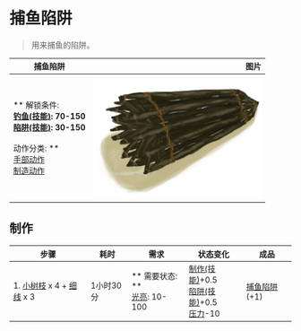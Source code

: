 # 捕鱼陷阱  
> 用来捕鱼的陷阱。  
  
  捕鱼陷阱  |   图片   
 ----  |  ----:   
 ** 解锁条件: **<br>[钓鱼(技能)](Skill_Fishing.md): 70-150<br>[陷阱(技能)](Skill_Trapping.md): 30-150<br><br>** 动作分类: **<br>[手部动作](HandAction.md)<br>[制造动作](CraftAction.md)  |  <img decoding="async" src="Sprite/FishTrap.png" href="a.md" style="max-width:300px;max-height:300px;">   
  
## 制作  
步骤  |  耗时  |  需求  |  状态变化  |  成品  
----  |  ----  |  ----  |  ----  |  ----  
1. [小树枝](Sticks.md) x 4 + [细线](CordFiber.md) x 3  |  1小时30分  |  ** 需要状态: **<br>[光亮](Light.md): 10-100  |  [制作(技能)](Skill_Crafting.md)+0.5<br>[陷阱(技能)](Skill_Trapping.md)+0.5<br>[压力](Stress.md)-10  |  [捕鱼陷阱](FishTrap.md)(+1)  


<script>document.title="捕鱼陷阱 - 卡牌生存百科 Card Survival Wiki";</script>